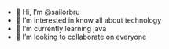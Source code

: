 - 👋 Hi, I’m @sailorbru
- 👀 I’m interested in know all about technology
- 🌱 I’m currently learning java
- 💞️ I’m looking to collaborate on everyone 

<!---
sailorbru/sailorbru is a ✨ special ✨ repository because its `README.md` (this file) appears on your GitHub profile.
You can click the Preview link to take a look at your changes.
--->

